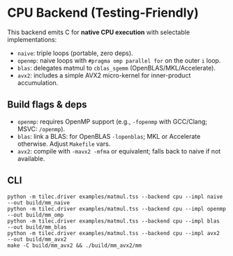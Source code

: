 # CPU Backend (Testing-Friendly)

This backend emits C for **native CPU execution** with selectable implementations:

- `naive`: triple loops (portable, zero deps).
- `openmp`: naive loops with `#pragma omp parallel for` on the outer `i` loop.
- `blas`: delegates matmul to `cblas_sgemm` (OpenBLAS/MKL/Accelerate).
- `avx2`: includes a simple AVX2 micro-kernel for inner-product accumulation.

## Build flags & deps

- `openmp`: requires OpenMP support (e.g., `-fopenmp` with GCC/Clang; MSVC: `/openmp`).
- `blas`: link a BLAS: for OpenBLAS `-lopenblas`; MKL or Accelerate otherwise. Adjust `Makefile` vars.
- `avx2`: compile with `-mavx2 -mfma` or equivalent; falls back to naive if not available.

## CLI

```
python -m tilec.driver examples/matmul.tss --backend cpu --impl naive   --out build/mm_naive
python -m tilec.driver examples/matmul.tss --backend cpu --impl openmp  --out build/mm_omp
python -m tilec.driver examples/matmul.tss --backend cpu --impl blas    --out build/mm_blas
python -m tilec.driver examples/matmul.tss --backend cpu --impl avx2    --out build/mm_avx2
make -C build/mm_avx2 && ./build/mm_avx2/mm
```
